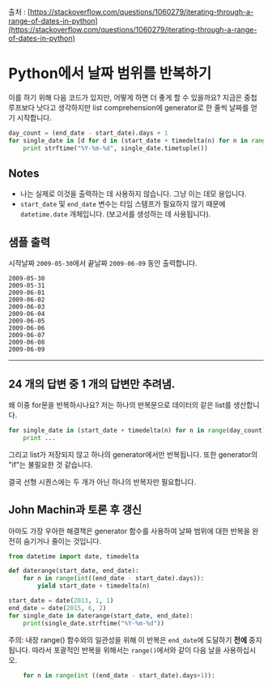 출처 : [https://stackoverflow.com/questions/1060279/iterating-through-a-range-of-dates-in-python](https://stackoverflow.com/questions/1060279/iterating-through-a-range-of-dates-in-python)

# Python에서 날짜 범위를 반복하기

이를 하기 위해 다음 코드가 있지만, 어떻게 하면 더 좋게 할 수 있을까요? 지금은 중첩 루프보다 낫다고 생각하지만 list comprehension에 generator로 한 줄씩 날짜를 얻기 시작합니다.

```python
day_count = (end_date - start_date).days + 1
for single_date in [d for d in (start_date + timedelta(n) for n in range(day_count)) if d <= end_date]:
    print strftime("%Y-%m-%d", single_date.timetuple())
```

## Notes

- 나는 실제로 이것을 출력하는 데 사용하지 않습니다. 그냥 이는 데모 용입니다.
- `start_date` 및 `end_date` 변수는 타임 스탬프가 필요하지 않기 때문에 `datetime.date` 개체입니다. (보고서를 생성하는 데 사용됩니다).

## 샘플 출력

시작날짜 `2009-05-30`에서 끝날짜 `2009-06-09` 동안 출력합니다.

```
2009-05-30
2009-05-31
2009-06-01
2009-06-02
2009-06-03
2009-06-04
2009-06-05
2009-06-06
2009-06-07
2009-06-08
2009-06-09
```

---

## 24 개의 답변 중 1 개의 답변만 추려냄.

왜 이중 for문을 반복하시나요? 저는 하나의 반복문으로 데이터의 같은 list를 생산합니다.

```python
for single_date in (start_date + timedelta(n) for n in range(day_count)):
    print ...
```

그리고 list가 저장되지 않고 하나의 generator에서만 반복됩니다. 또한 generator의 "if"는 불필요한 것 같습니다.

결국 선형 시퀀스에는 두 개가 아닌 하나의 반복자만 필요합니다.

## John Machin과 토론 후 갱신

아마도 가장 우아한 해결책은 generator 함수를 사용하여 날짜 범위에 대한 반복을 완전히 숨기거나 줄이는 것입니다.

```python
from datetime import date, timedelta

def daterange(start_date, end_date):
    for n in range(int((end_date - start_date).days)):
        yield start_date + timedelta(n)

start_date = date(2013, 1, 1)
end_date = date(2015, 6, 2)
for single_date in daterange(start_date, end_date):
    print(single_date.strftime("%Y-%m-%d"))
```

주의: 내장 range() 함수와의 일관성을 위해 이 반복은 `end_date`에 도달하기 **전에** 중지됩니다. 따라서 포괄적인 반복을 위해서는 `range()`에서와 같이 다음 날을 사용하십시오.

```python
    for n in range(int ((end_date - start_date).days+1)):
```
